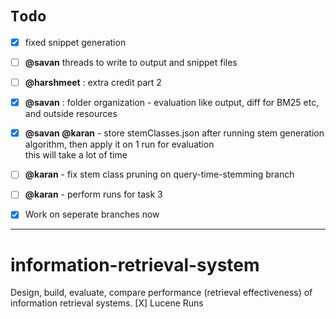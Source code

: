 # `Todo`

- [X] fixed snippet generation
- [ ] __@savan__ threads to write to output and snippet files
- [ ] __@harshmeet__ : extra credit part 2
- [x] __@savan__ : folder organization - evaluation like output, diff for BM25 etc, and outside resources 
- [x] __@savan @karan__ - store stemClasses.json after running stem generation algorithm, then apply it on 1 run for evaluation
</br> this will take a lot of time
- [ ] __@karan__ - fix stem class pruning on query-time-stemming branch
- [ ] __@karan__ - perform runs for task 3
- [x] Work on seperate branches now


-----

# information-retrieval-system
Design, build, evaluate, compare performance (retrieval effectiveness) of information retrieval systems.
[X] Lucene Runs
